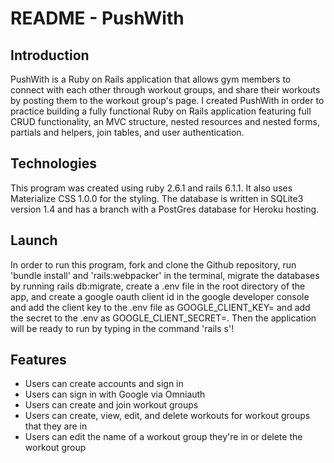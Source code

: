 # README - PushWith

## Introduction
PushWith is a Ruby on Rails application that allows gym members to connect with each other through workout groups, and share their workouts by posting them to the workout group's page. I created PushWith in order to practice building a fully functional Ruby on Rails application featuring full CRUD functionality, an MVC structure, nested resources and nested forms, partials and helpers, join tables, and user authentication.

## Technologies
This program was created using ruby 2.6.1 and rails 6.1.1. It also uses Materialize CSS 1.0.0 for the styling. The database is written in SQLite3 version 1.4 and has a branch with a PostGres database for Heroku hosting.

## Launch
In order to run this program, fork and clone the Github repository, run 'bundle install' and 'rails:webpacker' in the terminal, migrate the databases by running rails db:migrate, create a .env file in the root directory of the app, and create a google oauth client id in the google developer console and add the client key to the .env file as GOOGLE_CLIENT_KEY= and add the secret to the .env as GOOGLE_CLIENT_SECRET=. Then the application will be ready to run by typing in the command 'rails s'!

## Features

-  Users can create accounts and sign in
-  Users can sign in with Google via Omniauth
-  Users can create and join workout groups
-  Users can create, view, edit, and delete workouts for workout groups that they are in
-  Users can edit the name of a workout group they're in or delete the workout group
